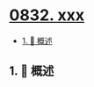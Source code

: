 # [0832. xxx](https://github.com/Tdahuyou/TNotes.leetcode/tree/main/notes/0832.%20xxx)

<!-- region:toc -->

- [1. 📝 概述](#1--概述)

<!-- endregion:toc -->

## 1. 📝 概述
